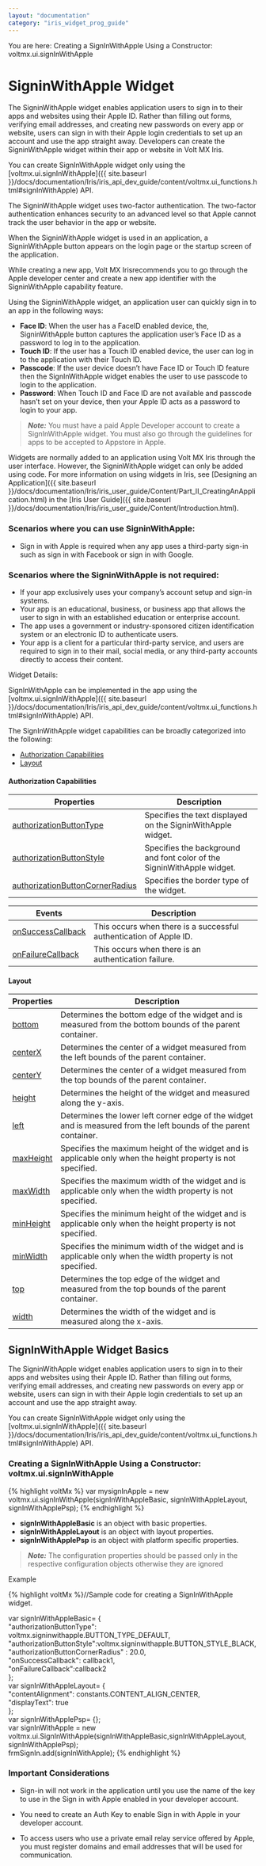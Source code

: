 ```yaml
---
layout: "documentation"
category: "iris_widget_prog_guide"
---
```

                                 

You are here: Creating a SignInWithApple Using a Constructor: voltmx.ui.signInWithApple

SigninWithApple Widget
======================

The SigninWithApple widget enables application users to sign in to their apps and websites using their Apple ID. Rather than filling out forms, verifying email addresses, and creating new passwords on every app or website, users can sign in with their Apple login credentials to set up an account and use the app straight away. Developers can create the SigninWithApple widget within their app or website in Volt MX Iris.

You can create SignInWithApple widget only using the [voltmx.ui.signInWithApple]({{ site.baseurl }}/docs/documentation/Iris/iris_api_dev_guide/content/voltmx.ui_functions.html#signInWithApple) API.

The SigninWithApple widget uses two-factor authentication. The two-factor authentication enhances security to an advanced level so that Apple cannot track the user behavior in the app or website.

When the SigninWithApple widget is used in an application, a SigninWithApple button appears on the login page or the startup screen of the application.

While creating a new app, Volt MX Irisrecommends you to go through the Apple developer center and create a new app identifier with the SigninWithApple capability feature.

Using the SigninWithApple widget, an application user can quickly sign in to an app in the following ways:

*   **Face ID**: When the user has a FaceID enabled device, the, SigninWithApple button captures the application user’s Face ID as a password to log in to the application.
*   **Touch ID**: If the user has a Touch ID enabled device, the user can log in to the application with their Touch ID.
*   **Passcode**: If the user device doesn’t have Face ID or Touch ID feature then the SignInWithApple widget enables the user to use passcode to login to the application.
*   **Password**: When Touch ID and Face ID are not available and passcode hasn’t set on your device, then your Apple ID acts as a password to login to your app.

> **_Note:_** You must have a paid Apple Developer account to create a SignInWithApple widget. You must also go through the guidelines for apps to be accepted to Appstore in Apple.  

Widgets are normally added to an application using Volt MX Iris through the user interface. However, the SigninWithApple widget can only be added using code. For more information on using widgets in Iris, see [Designing an Application]({{ site.baseurl }}/docs/documentation/Iris/iris_user_guide/Content/Part_II_CreatingAnApplication.html) in the [Iris User Guide]({{ site.baseurl }}/docs/documentation/Iris/iris_user_guide/Content/Introduction.html).

### Scenarios where you can use SigninWithApple:

*   Sign in with Apple is required when any app uses a third-party sign-in such as sign in with Facebook or sign in with Google.

### Scenarios where the SigninWithApple is not required:

*   If your app exclusively uses your company’s account setup and sign-in systems.
*   Your app is an educational, business, or business app that allows the user to sign in with an established education or enterprise account.
*   The app uses a government or industry-sponsored citizen identification system or an electronic ID to authenticate users.
*   Your app is a client for a particular third-party service, and users are required to sign in to their mail, social media, or any third-party accounts directly to access their content.

Widget Details:

SignInWithApple can be implemented in the app using the [voltmx.ui.signInWithApple]({{ site.baseurl }}/docs/documentation/Iris/iris_api_dev_guide/content/voltmx.ui_functions.html#signInWithApple) API.

The SignInWithApple widget capabilities can be broadly categorized into the following:

*   [Authorization Capabilities](#authorization-capabilities)
*   [Layout](#layout)

#### Authorization Capabilities

  
| Properties | Description |
| --- | --- |
| [authorizationButtonType](SigninWithApple_Properties.html) | Specifies the text displayed on the SigninWithApple widget. |
| [authorizationButtonStyle](SigninWithApple_Properties.html) | Specifies the background and font color of the SigninWithApple widget. |
| [authorizationButtonCornerRadius](SigninWithApple_Properties.html) | Specifies the border type of the widget. |

  
| Events | Description |
| --- | --- |
| [onSuccessCallback](SigninWithApple_Events.html#onSuccessCallback) | This occurs when there is a successful authentication of Apple ID. |
| [onFailureCallback](SigninWithApple_Events.html) | This occurs when there is an authentication failure. |

#### Layout

  
| Properties | Description |
| --- | --- |
| [bottom](Button_Properties.html#bottom) | Determines the bottom edge of the widget and is measured from the bottom bounds of the parent container. |
| [centerX](SigninWithApple_Properties.html#centerX_Property) | Determines the center of a widget measured from the left bounds of the parent container. |
| [centerY](SigninWithApple_Properties.html#centerY) | Determines the center of a widget measured from the top bounds of the parent container. |
| [height](SigninWithApple_Properties.html#height) | Determines the height of the widget and measured along the y-axis. |
| [left](SigninWithApple_Properties.html#left) | Determines the lower left corner edge of the widget and is measured from the left bounds of the parent container. |
| [maxHeight](SigninWithApple_Properties.html#maxHeigh) | Specifies the maximum height of the widget and is applicable only when the height property is not specified. |
| [maxWidth](SigninWithApple_Properties.html#maxWidth) | Specifies the maximum width of the widget and is applicable only when the width property is not specified. |
| [minHeight](SigninWithApple_Properties.html#minHeigh) | Specifies the minimum height of the widget and is applicable only when the height property is not specified. |
| [minWidth](SigninWithApple_Properties.html#minWidth) | Specifies the minimum width of the widget and is applicable only when the width property is not specified. |
| [top](SigninWithApple_Properties.html#top) | Determines the top edge of the widget and measured from the top bounds of the parent container. |
| [width](SigninWithApple_Properties.html#width) | Determines the width of the widget and is measured along the x-axis. |

SignInWithApple Widget Basics
-----------------------------

The SigninWithApple widget enables application users to sign in to their apps and websites using their Apple ID. Rather than filling out forms, verifying email addresses, and creating new passwords on every app or website, users can sign in with their Apple login credentials to set up an account and use the app straight away.

You can create SignInWithApple widget only using the [voltmx.ui.signInWithApple]({{ site.baseurl }}/docs/documentation/Iris/iris_api_dev_guide/content/voltmx.ui_functions.html#signInWithApple) API.

### Creating a SignInWithApple Using a Constructor: voltmx.ui.signInWithApple

{% highlight voltMx %}
var mysignInApple = new voltmx.ui.signInWithApple(signInWithAppleBasic, signInWithAppleLayout, signInWithApplePsp);
{% endhighlight %}

*   **signInWithAppleBasic** is an object with basic properties.
*   **signInWithAppleLayout** is an object with layout properties.
*   **signInWithApplePsp** is an object with platform specific properties.

> **_Note:_** The configuration properties should be passed only in the respective configuration objects otherwise they are ignored

Example

{% highlight voltMx %}//Sample code for creating a SignInWithApple widget. 

var signInWithAppleBasic= {  
 "authorizationButtonType": voltmx.signinwithapple.BUTTON_TYPE_DEFAULT,  
 "authorizationButtonStyle":voltmx.signinwithapple.BUTTON_STYLE_BLACK,  
 "authorizationButtonCornerRadius" : 20.0,  
 "onSuccessCallback": callback1,  
 "onFailureCallback":callback2  
};  
var signInWithAppleLayout= {  
 "contentAlignment": constants.CONTENT_ALIGN_CENTER,  
 "displayText": true  
};  
var signInWithApplePsp= {};  
var signInWithApple = new voltmx.ui.SignInWithApple(signInWithAppleBasic,signInWithAppleLayout, signInWithApplePsp);  
frmSignIn.add(signInWithApple);
{% endhighlight %}

### Important Considerations

*   Sign-in will not work in the application until you use the name of the key to use in the Sign in with Apple enabled in your developer account.

*   You need to create an Auth Key to enable Sign in with Apple in your developer account.

*   To access users who use a private email relay service offered by Apple, you must register domains and email addresses that will be used for communication.

